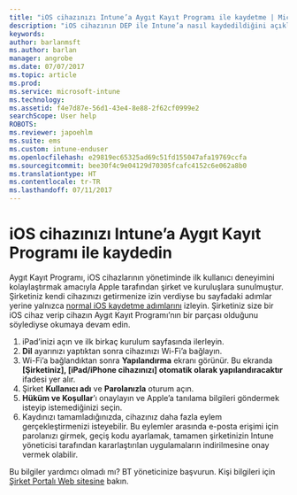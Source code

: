 ```yaml
---
title: "iOS cihazınızı Intune’a Aygıt Kayıt Programı ile kaydetme | Microsoft Docs"
description: "iOS cihazının DEP ile Intune’a nasıl kaydedildiğini açıklar"
keywords: 
author: barlanmsft
ms.author: barlan
manager: angrobe
ms.date: 07/07/2017
ms.topic: article
ms.prod: 
ms.service: microsoft-intune
ms.technology: 
ms.assetid: f4e7d87e-56d1-43e4-8e88-2f62cf0999e2
searchScope: User help
ROBOTS: 
ms.reviewer: japoehlm
ms.suite: ems
ms.custom: intune-enduser
ms.openlocfilehash: e29819ec65325ad69c51fd155047afa19769ccfa
ms.sourcegitcommit: bee30f4c9e04129d70305fcafc4152c6e062a8b0
ms.translationtype: HT
ms.contentlocale: tr-TR
ms.lasthandoff: 07/11/2017
---
```

# <a name="enroll-your-ios-device-in-intune-with-the-device-enrollment-program"></a>iOS cihazınızı Intune’a Aygıt Kayıt Programı ile kaydedin

Aygıt Kayıt Programı, iOS cihazlarının yönetiminde ilk kullanıcı deneyimini kolaylaştırmak amacıyla Apple tarafından şirket ve kuruluşlara sunulmuştur. Şirketiniz kendi cihazınızı getirmenize izin verdiyse bu sayfadaki adımlar yerine yalnızca [normal iOS kaydetme adımlarını](enroll-your-device-in-intune-ios.md) izleyin. Şirketiniz size bir iOS cihaz verip cihazın Aygıt Kayıt Programı’nın bir parçası olduğunu söylediyse okumaya devam edin.

1.  iPad’inizi açın ve ilk birkaç kurulum sayfasında ilerleyin.
2.  **Dil** ayarınızı yaptıktan sonra cihazınızı Wi-Fi’a bağlayın.
3.  Wi-Fi’a bağlandıktan sonra **Yapılandırma** ekranı görünür. Bu ekranda **[Şirketiniz], [iPad/iPhone cihazınızı] otomatik olarak yapılandıracaktır** ifadesi yer alır.
4.  Şirket **Kullanıcı adı** ve **Parolanızla** oturum açın.
5.  **Hüküm ve Koşullar**’ı onaylayın ve Apple’a tanılama bilgileri göndermek isteyip istemediğinizi seçin.
6.  Kaydınızı tamamladığınızda, cihazınız daha fazla eylem gerçekleştirmenizi isteyebilir. Bu eylemler arasında e-posta erişimi için parolanızı girmek, geçiş kodu ayarlamak, tamamen şirketinizin Intune yöneticisi tarafından kararlaştırılan uygulamaların indirilmesine onay vermek olabilir.

Bu bilgiler yardımcı olmadı mı? BT yöneticinize başvurun. Kişi bilgileri için [Şirket Portalı Web sitesine](http://portal.manage.microsoft.com) bakın.
